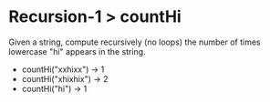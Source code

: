 # Recursion-1 > countHi

Given a string, compute recursively (no loops) the number of times lowercase "hi" appears in the string.

- countHi("xxhixx") → 1
- countHi("xhixhix") → 2
- countHi("hi") → 1
